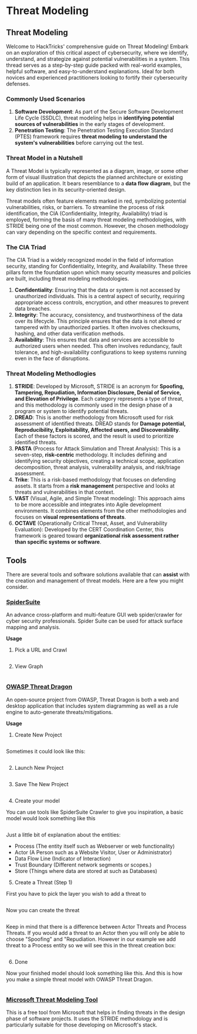 # Threat Modeling

## Threat Modeling

Welcome to HackTricks' comprehensive guide on Threat Modeling! Embark on an exploration of this critical aspect of cybersecurity, where we identify, understand, and strategize against potential vulnerabilities in a system. This thread serves as a step-by-step guide packed with real-world examples, helpful software, and easy-to-understand explanations. Ideal for both novices and experienced practitioners looking to fortify their cybersecurity defenses.

### Commonly Used Scenarios

1. **Software Development**: As part of the Secure Software Development Life Cycle (SSDLC), threat modeling helps in **identifying potential sources of vulnerabilities** in the early stages of development.
2. **Penetration Testing**: The Penetration Testing Execution Standard (PTES) framework requires **threat modeling to understand the system's vulnerabilities** before carrying out the test.

### Threat Model in a Nutshell

A Threat Model is typically represented as a diagram, image, or some other form of visual illustration that depicts the planned architecture or existing build of an application. It bears resemblance to a **data flow diagram**, but the key distinction lies in its security-oriented design.

Threat models often feature elements marked in red, symbolizing potential vulnerabilities, risks, or barriers. To streamline the process of risk identification, the CIA (Confidentiality, Integrity, Availability) triad is employed, forming the basis of many threat modeling methodologies, with STRIDE being one of the most common. However, the chosen methodology can vary depending on the specific context and requirements.

### The CIA Triad

The CIA Triad is a widely recognized model in the field of information security, standing for Confidentiality, Integrity, and Availability. These three pillars form the foundation upon which many security measures and policies are built, including threat modeling methodologies.

1. **Confidentiality**: Ensuring that the data or system is not accessed by unauthorized individuals. This is a central aspect of security, requiring appropriate access controls, encryption, and other measures to prevent data breaches.
2. **Integrity**: The accuracy, consistency, and trustworthiness of the data over its lifecycle. This principle ensures that the data is not altered or tampered with by unauthorized parties. It often involves checksums, hashing, and other data verification methods.
3. **Availability**: This ensures that data and services are accessible to authorized users when needed. This often involves redundancy, fault tolerance, and high-availability configurations to keep systems running even in the face of disruptions.

### Threat Modeling Methodlogies

1. **STRIDE**: Developed by Microsoft, STRIDE is an acronym for **Spoofing, Tampering, Repudiation, Information Disclosure, Denial of Service, and Elevation of Privilege**. Each category represents a type of threat, and this methodology is commonly used in the design phase of a program or system to identify potential threats.
2. **DREAD**: This is another methodology from Microsoft used for risk assessment of identified threats. DREAD stands for **Damage potential, Reproducibility, Exploitability, Affected users, and Discoverability**. Each of these factors is scored, and the result is used to prioritize identified threats.
3. **PASTA** (Process for Attack Simulation and Threat Analysis): This is a seven-step, **risk-centric** methodology. It includes defining and identifying security objectives, creating a technical scope, application decomposition, threat analysis, vulnerability analysis, and risk/triage assessment.
4. **Trike**: This is a risk-based methodology that focuses on defending assets. It starts from a **risk management** perspective and looks at threats and vulnerabilities in that context.
5. **VAST** (Visual, Agile, and Simple Threat modeling): This approach aims to be more accessible and integrates into Agile development environments. It combines elements from the other methodologies and focuses on **visual representations of threats**.
6. **OCTAVE** (Operationally Critical Threat, Asset, and Vulnerability Evaluation): Developed by the CERT Coordination Center, this framework is geared toward **organizational risk assessment rather than specific systems or software**.

## Tools

There are several tools and software solutions available that can **assist** with the creation and management of threat models. Here are a few you might consider.

### [SpiderSuite](https://github.com/3nock/SpiderSuite)

An advance cross-platform and multi-feature GUI web spider/crawler for cyber security professionals. Spider Suite can be used for attack surface mapping and analysis.

**Usage**

1. Pick a URL and Crawl

<figure><img src="../images/threatmodel_spidersuite_1.png" alt=""><figcaption></figcaption></figure>

2. View Graph

<figure><img src="../images/threatmodel_spidersuite_2.png" alt=""><figcaption></figcaption></figure>

### [OWASP Threat Dragon](https://github.com/OWASP/threat-dragon/releases)

An open-source project from OWASP, Threat Dragon is both a web and desktop application that includes system diagramming as well as a rule engine to auto-generate threats/mitigations.

**Usage**

1. Create New Project

<figure><img src="../images/create_new_project_1.jpg" alt=""><figcaption></figcaption></figure>

Sometimes it could look like this:

<figure><img src="../images/1_threatmodel_create_project.jpg" alt=""><figcaption></figcaption></figure>

2. Launch New Project

<figure><img src="../images/launch_new_project_2.jpg" alt=""><figcaption></figcaption></figure>

3. Save The New Project

<figure><img src="../images/save_new_project.jpg" alt=""><figcaption></figcaption></figure>

4. Create your model

You can use tools like SpiderSuite Crawler to give you inspiration, a basic model would look something like this

<figure><img src="../images/0_basic_threat_model.jpg" alt=""><figcaption></figcaption></figure>

Just a little bit of explanation about the entities:

- Process (The entity itself such as Webserver or web functionality)
- Actor (A Person such as a Website Visitor, User or Administrator)
- Data Flow Line (Indicator of Interaction)
- Trust Boundary (Different network segments or scopes.)
- Store (Things where data are stored at such as Databases)

5. Create a Threat (Step 1)

First you have to pick the layer you wish to add a threat to

<figure><img src="../images/3_threatmodel_chose-threat-layer.jpg" alt=""><figcaption></figcaption></figure>

Now you can create the threat

<figure><img src="../images/4_threatmodel_create-threat.jpg" alt=""><figcaption></figcaption></figure>

Keep in mind that there is a difference between Actor Threats and Process Threats. If you would add a threat to an Actor then you will only be able to choose "Spoofing" and "Repudiation. However in our example we add threat to a Process entity so we will see this in the threat creation box:

<figure><img src="../images/2_threatmodel_type-option.jpg" alt=""><figcaption></figcaption></figure>

6. Done

Now your finished model should look something like this. And this is how you make a simple threat model with OWASP Threat Dragon.

<figure><img src="../images/threat_model_finished.jpg" alt=""><figcaption></figcaption></figure>

### [Microsoft Threat Modeling Tool](https://aka.ms/threatmodelingtool)

This is a free tool from Microsoft that helps in finding threats in the design phase of software projects. It uses the STRIDE methodology and is particularly suitable for those developing on Microsoft's stack.



